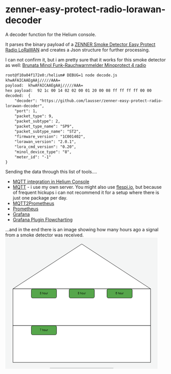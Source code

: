 # zenner-easy-protect-radio-lorawan-decoder
A decoder function for the Helium console.

It parses the binary payload of a [ZENNER Smoke Detector Easy Protect Radio LoRaWAN](https://zenner.com/products/rwm_easy_protect_funk-2/) and creates a Json structure for further processing.

I can not confirm it, but i am pretty sure that it works for this smoke detector as well: [Brunata Minol Funk-Rauchwarnmelder Minoprotect 4 radio](https://www.minol.de/minoprotect-4-radio.html)

```
root@f10a04f172e0:/helium# DEBUG=1 node decode.js khwAFAICAAEgAAj/////AAA=
payload:  khwAFAICAAEgAAj/////AAA=
hex payload:  92 1c 00 14 02 02 00 01 20 00 08 ff ff ff ff 00 00 
decoded:  {
    "decoder": "https://github.com/lausser/zenner-easy-protect-radio-lorawan-decoder",
    "port": 1,
    "packet_type": 9,
    "packet_subtype": 2,
    "packet_type_name": "SP9",
    "packet_subtype_name": "ST2",
    "firmware_version": "1C001402",
    "lorawan_version": "2.0.1",
    "lora_cmd_version": "0.20",
    "minol_device_type": "8",
    "meter_id": "-1"
}
```

Sending the data through this list of tools....
* [MQTT integration in Helium Console](https://docs.helium.com/use-the-network/console/integrations/mqtt/)
* [MQTT](https://mqtt.org/) - i use my own server. You might also use [flespi.io](https://flespi.io), but because of frequent hickups i can not recommend it for a setup where there is just one package per day.
* [MQTT2Prometheus](https://github.com/hikhvar/mqtt2prometheus)
* [Prometheus](https://prometheus.io)
* [Grafana](https://grafana.com/grafana/)
* [Grafana Plugin Flowcharting](https://github.com/algenty/grafana-flowcharting)

...and in the end there is an image showing how many hours ago a signal from a smoke detector was received.
![house](/assets/images/zenner-grafana.png)

